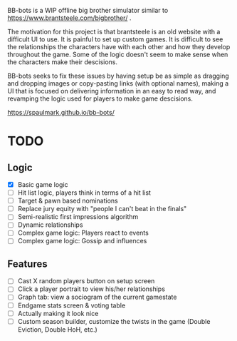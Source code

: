 BB-bots is a WIP offline big brother simulator similar to https://www.brantsteele.com/bigbrother/ . 

The motivation for this project is that brantsteele is an old website with a difficult UI to use. 
It is painful to set up custom games.
It is difficult to see the relationships the characters have with each other and how they develop throughout the game.
Some of the logic doesn't seem to make sense when the characters make their descisions.

BB-bots seeks to fix these issues by having setup be as simple as dragging and dropping images or copy-pasting links (with optional names), making a UI that is focused on delivering information in an easy to read way, and revamping the logic used for players to make game descisions.

https://spaulmark.github.io/bb-bots/

# TODO #
## Logic ##
* [x] Basic game logic
* [ ] Hit list logic, players think in terms of a hit list
* [ ] Target & pawn based nominations
* [ ] Replace jury equity with "people I can't beat in the finals"
* [ ] Semi-realistic first impressions algorithm
* [ ] Dynamic relationships
* [ ] Complex game logic: Players react to events
* [ ] Complex game logic: Gossip and influences

## Features ##
* [ ] Cast X random players button on setup screen
* [ ] Click a player portrait to view his/her relationships
* [ ] Graph tab: view a sociogram of the current gamestate
* [ ] Endgame stats screen & voting table
* [ ] Actually making it look nice
* [ ] Custom season builder, customize the twists in the game (Double Eviction, Double HoH, etc.)
